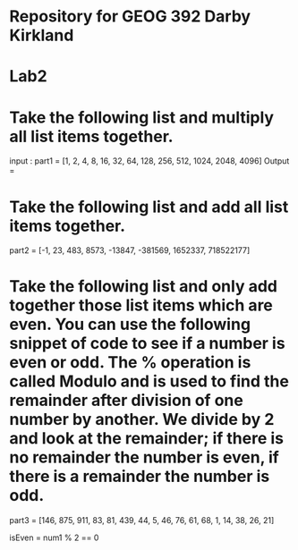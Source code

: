 # Repository for GEOG 392 Darby Kirkland
# Lab2


# Take the following list and multiply all list items together.
input : part1 = [1, 2, 4, 8, 16, 32, 64, 128, 256, 512, 1024, 2048, 4096]
Output =







# Take the following list and add all list items together.
part2 = [-1, 23, 483, 8573, -13847, -381569, 1652337, 718522177]






# Take the following list and only add together those list items which are even. You can use the following snippet of code to see if a number is even or odd. The % operation is called Modulo and is used to find the remainder after division of one number by another. We divide by 2 and look at the remainder; if there is no remainder the number is even, if there is a remainder the number is odd.
part3 = [146, 875, 911, 83, 81, 439, 44, 5, 46, 76, 61, 68, 1, 14, 38, 26, 21] 

isEven = num1 % 2 == 0








